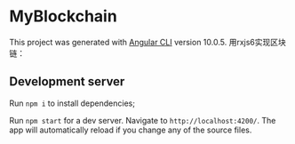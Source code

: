 # MyBlockchain

This project was generated with [Angular CLI](https://github.com/angular/angular-cli) version 10.0.5.
用rxjs6实现区块链：


## Development server

Run `npm i` to install dependencies;

Run `npm start` for a dev server. Navigate to `http://localhost:4200/`. The app will automatically reload if you change any of the source files.



